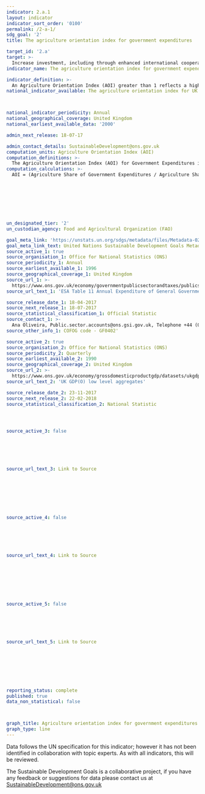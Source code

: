 ```yaml
---
indicator: 2.a.1
layout: indicator
indicator_sort_order: '0100'
permalink: /2-a-1/
sdg_goal: '2'
title: The agriculture orientation index for government expenditures

target_id: '2.a'
target: >-
  Increase investment, including through enhanced international cooperation, in rural infrastructure, agricultural research and extension services, technology development and plant and livestock gene banks in order to enhance agricultural productive capacity in developing countries, in particular least developed countries
indicator_name: The agriculture orientation index for government expenditures

indicator_definition: >-
  An Agriculture Orientation Index (AOI) greater than 1 reflects a higher orientation towards the agriculture sector, which receives a higher share of government spending relative to its contribution to economic value-added. An AOI less than 1 reflects a lower orientation to agriculture, while an AOI equal to 1 reflects neutrality in a government’s orientation to the agriculture sector.
national_indicator_available: The agriculture orientation index for UK government expenditures



national_indicator_periodicity: Annual
national_geographical_coverage: United Kingdom
national_earliest_available_data: '2000'

admin_next_release: 18-07-17

admin_contact_details: SustainableDevelopment@ons.gov.uk
computation_units: Agriculture Orientation Index (AOI)
computation_definitions: >-
  The Agriculture Orientation Index (AOI) for Government Expenditures is defined as the Agriculture Share of Government Expenditures, divided by the Agriculture Share of GDP, where Agriculture refers to the agriculture, forestry, fishing and hunting sector. The measure in a currency-free index, calculated as the ratio of these two shares. National governments are requested to compile Government Expenditures according to the international Classification of Functions of Government (COFOG) codes, and Agriculture Share of GDP according to the System of National Accounts (SNA).
computation_calculations: >-
  AOI = (Agriculture Share of Government Expenditures / Agriculture Share of GDP), where i) Agriculture Share of Government Expenditures = (Central Government Expenditures on Agriculture / Total Central Government Outlays); and ii) Agriculture Share of GDP = (Agriculture Value-Added / GDP Agriculture) refers to the Division A of ISIC Rev 4 (Agriculture, forestry, fishing and hunting), equal to Division A+B of ISIC Rev 3.2.








un_designated_tier: '2'
un_custodian_agency: Food and Agricultural Organization (FAO)

goal_meta_link: 'https://unstats.un.org/sdgs/metadata/files/Metadata-02-0A-01.pdf '
goal_meta_link_text: United Nations Sustainable Development Goals Metadata (PDF 223 KB)
source_active_1: true
source_organisation_1: Office for National Statistics (ONS)
source_periodicity_1: Annual
source_earliest_available_1: 1996
source_geographical_coverage_1: United Kingdom
source_url_1: >-
  https://www.ons.gov.uk/economy/governmentpublicsectorandtaxes/publicspending/datasets/esatable11annualexpenditureofgeneralgovernment
source_url_text_1: 'ESA Table 11 Annual Expenditure of General Government'

source_release_date_1: 18-04-2017
source_next_release_1: 18-07-2017
source_statistical_classification_1: Official Statistic
source_contact_1: >-
  Ana Oliveira, Public.sector.accounts@ons.gsi.gov.uk, Telephone +44 (0)1633 451792
source_other_info_1: COFOG code - GF0402'

source_active_2: true
source_organisation_2: Office for National Statistics (ONS)
source_periodicity_2: Quarterly
source_earliest_available_2: 1990
source_geographical_coverage_2: United Kingdom
source_url_2: >-
  https://www.ons.gov.uk/economy/grossdomesticproductgdp/datasets/ukgdpolowlevelaggregates
source_url_text_2: 'UK GDP(O) low level aggregates'

source_release_date_2: 23-11-2017
source_next_release_2: 22-02-2018
source_statistical_classification_2: National Statistic




source_active_3: false






source_url_text_3: Link to Source








source_active_4: false






source_url_text_4: Link to Source








source_active_5: false






source_url_text_5: Link to Source








reporting_status: complete
published: true
data_non_statistical: false



graph_title: Agriculture orientation index for government expenditures
graph_type: line
---
```

Data follows the UN specification for this indicator; however it has not been identified in collaboration with topic experts. As with all indicators, this will be reviewed.
  
The Sustainable Development Goals is a collaborative project, if you have any feedback or suggestions for data please contact us at <SustainableDevelopment@ons.gov.uk>


